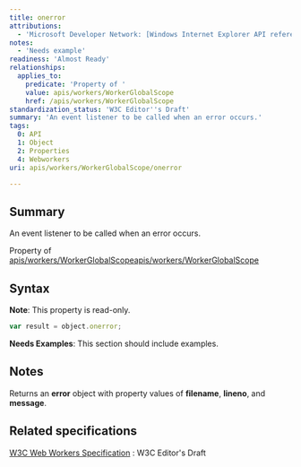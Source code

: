 ```yaml
---
title: onerror
attributions:
  - 'Microsoft Developer Network: [Windows Internet Explorer API reference Article](http://msdn.microsoft.com/en-us/library/ie/hh828809%28v=vs.85%29.aspx)'
notes:
  - 'Needs example'
readiness: 'Almost Ready'
relationships:
  applies_to:
    predicate: 'Property of '
    value: apis/workers/WorkerGlobalScope
    href: /apis/workers/WorkerGlobalScope
standardization_status: 'W3C Editor''s Draft'
summary: 'An event listener to be called when an error occurs.'
tags:
  0: API
  1: Object
  2: Properties
  4: Webworkers
uri: apis/workers/WorkerGlobalScope/onerror

---
```

## Summary

An event listener to be called when an error occurs.

Property of [apis/workers/WorkerGlobalScope](/apis/workers/WorkerGlobalScope)[apis/workers/WorkerGlobalScope](/apis/workers/WorkerGlobalScope)

## Syntax

**Note**: This property is read-only.

``` js
var result = object.onerror;
```

**Needs Examples**: This section should include examples.

## Notes

Returns an **error** object with property values of **filename**, **lineno**, and **message**.

## Related specifications

[W3C Web Workers Specification](http://dev.w3.org/html5/workers)
:   W3C Editor's Draft
